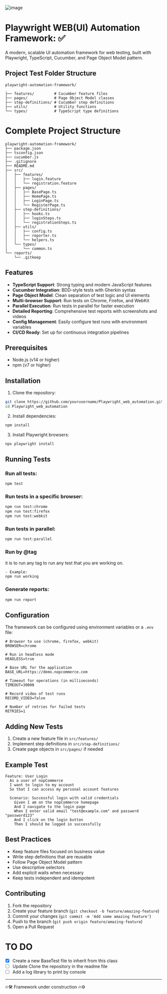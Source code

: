 ![image](https://github.com/user-attachments/assets/31f26d24-1148-4861-ba67-bafd32fdedd3)

# Playwright WEB(UI) Automation Framework: ✅

A modern, scalable UI automation framework for web testing, built with Playwright, TypeScript, Cucumber, and Page Object
Model pattern.

## Project Test Folder Structure

```text
playwright-automation-framework/

├── features/         # Cucumber feature files
├── pages/            # Page Object Model classes
├── step-definitions/ # Cucumber step definitions
├── utils/            # Utility functions
└── types/            # TypeScript type definitions
```

# Complete Project Structure

```text
playwright-automation-framework/
├── package.json
├── tsconfig.json
├── cucumber.js
├── .gitignore
├── README.md
├── src/
│   ├── features/
│   │   ├── login.feature
│   │   └── registration.feature
│   ├── pages/
│   │   ├── BasePage.ts
│   │   ├── HomePage.ts
│   │   ├── LoginPage.ts
│   │   └── RegisterPage.ts
│   ├── step-definitions/
│   │   ├── hooks.ts
│   │   ├── loginSteps.ts
│   │   └── registrationSteps.ts
│   ├── utils/
│   │   ├── config.ts
│   │   ├── reporter.ts
│   │   └── helpers.ts
│   └── types/
│       └── common.ts
└── reports/
    └── .gitkeep
```

## Features

- **TypeScript Support**: Strong typing and modern JavaScript features
- **Cucumber Integration**: BDD-style tests with Gherkin syntax
- **Page Object Model**: Clean separation of test logic and UI elements
- **Multi-browser Support**: Run tests on Chrome, Firefox, and WebKit
- **Parallel Execution**: Run tests in parallel for faster execution
- **Detailed Reporting**: Comprehensive test reports with screenshots and videos
- **Config Management**: Easily configure test runs with environment variables
- **CI/CD Ready**: Set up for continuous integration pipelines

## Prerequisites

- Node.js (v14 or higher)
- npm (v7 or higher)

## Installation

1. Clone the repository:

```bash
git clone https://github.com/yourusername/Playwright_web_automation.git
cd Playwright_web_automation
```

2. Install dependencies:

```bash
npm install
```

3. Install Playwright browsers:

```bash
npx playwright install
```

## Running Tests

### Run all tests:

```bash
npm test
```

### Run tests in a specific browser:

```bash
npm run test:chrome
npm run test:firefox
npm run test:webkit
```

### Run tests in parallel:

```bash
npm run test:parallel
```

### Run by @tag

it is to run any tag to run any test that you are working on.

```bash
- Example:
npm run working
```

### Generate reports:

```bash
npm run report
```

## Configuration

The framework can be configured using environment variables or a `.env` file:

```env
# Browser to use (chrome, firefox, webkit)
BROWSER=chrome

# Run in headless mode
HEADLESS=true

# Base URL for the application
BASE_URL=https://demo.nopcommerce.com

# Timeout for operations (in milliseconds)
TIMEOUT=30000

# Record video of test runs
RECORD_VIDEO=false

# Number of retries for failed tests
RETRIES=1
```

## Adding New Tests

1. Create a new feature file in `src/features/`
2. Implement step definitions in `src/step-definitions/`
3. Create page objects in `src/pages/` if needed

## Example Test

```gherkin
Feature: User Login
  As a user of nopCommerce
  I want to login to my account
  So that I can access my personal account features

  Scenario: Successful login with valid credentials
    Given I am on the nopCommerce homepage
    And I navigate to the login page
    When I enter valid email "test@example.com" and password "password123"
    And I click on the login button
    Then I should be logged in successfully
```

## Best Practices

- Keep feature files focused on business value
- Write step definitions that are reusable
- Follow Page Object Model pattern
- Use descriptive selectors
- Add explicit waits when necessary
- Keep tests independent and idempotent

## Contributing

1. Fork the repository
2. Create your feature branch (`git checkout -b feature/amazing-feature`)
3. Commit your changes (`git commit -m 'Add some amazing feature'`)
4. Push to the branch (`git push origin feature/amazing-feature`)
5. Open a Pull Request

# TO DO

- [X] Create a new BaseTest file to inherit from this class
- [ ] Update Clone the repository in the readme file
- [ ] Add a log library to print by console

---
🔥🛠️ Framework under construction 🔥⚙️
